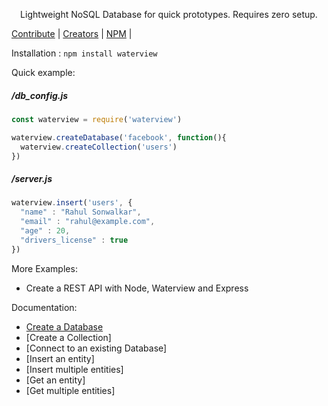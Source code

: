 
<title> Waterview : NoSQL Database </title>
<p align="center"> Lightweight NoSQL Database for quick prototypes. Requires zero setup. </p>

[Contribute](https://github.com/rahulsonwalkar/waterview)    |   [Creators](http://rahul.ru)   |   [NPM](https://npmjs.com/package/waterview) | 

Installation : `npm install waterview`

Quick example:
##### /db_config.js

```js
const waterview = require('waterview')

waterview.createDatabase('facebook', function(){
  waterview.createCollection('users')
})
```

##### /server.js

```js
waterview.insert('users', {
  "name" : "Rahul Sonwalkar",
  "email" : "rahul@example.com",
  "age" : 20,
  "drivers_license" : true
})
```

More Examples:
 - Create a REST API with Node, Waterview and Express

Documentation:
 - [Create a Database](#getting-started-running-server-locally)
 - [Create a Collection]
 - [Connect to an existing Database]
 - [Insert an entity]
 - [Insert multiple entities]
 - [Get an entity]
 - [Get multiple entities]
 
